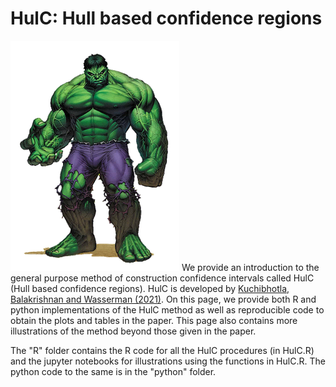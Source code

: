 # HulC: Hull based confidence regions
![](Hulk.PNG)
We provide an introduction to the general purpose method of construction confidence intervals called HulC (Hull based confidence regions). HulC is developed by [Kuchibhotla, Balakrishnan and Wasserman (2021)](https://arxiv.org/abs/2105.14577). On this page, we provide both R and python implementations of the HulC method as well as reproducible code to obtain the plots and tables in the paper. This page also contains more illustrations of the method beyond those given in the paper. 

The "R" folder contains the R code for all the HulC procedures (in HulC.R) and the jupyter notebooks for illustrations using the functions in HulC.R. The python code to the same is in the "python" folder.
